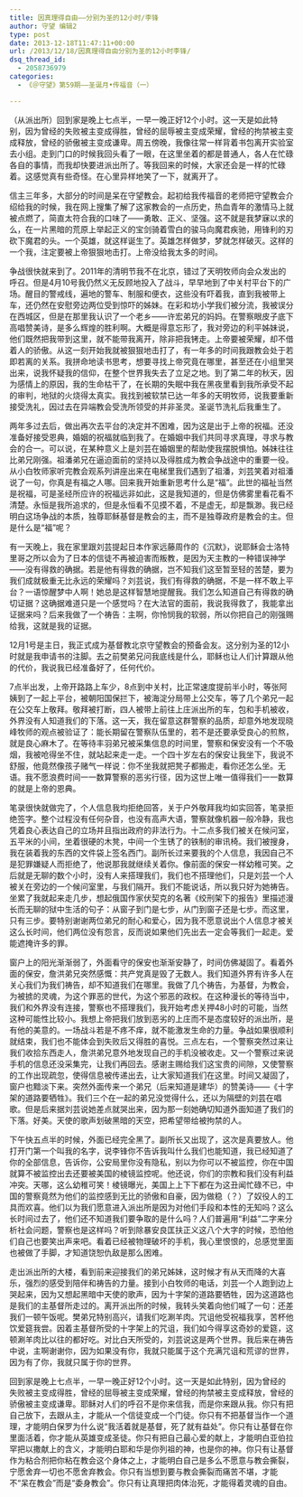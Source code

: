 ```yaml
---
title: 因真理得自由——分别为圣的12小时/李锋
author: 守望 编辑2
type: post
date: 2013-12-18T11:47:11+00:00
url: /2013/12/18/因真理得自由分别为圣的12小时李锋/
dsq_thread_id:
  - 2058736979
categories:
  - 《＠守望》第59期——圣诞月•传福音（一）

---
```

<p class="mce-wp-more" title="更多...">
  （从派出所）回到家是晚上七点半，一早一晚正好12个小时。这一天是如此特别，因为曾经的失败被主变成得胜，曾经的屈辱被主变成荣耀，曾经的拘禁被主变成释放，曾经的骄傲被主变成谦卑。<!--more-->周五傍晚，我像往常一样背着书包离开实验室去小组。走到门口的时候我回头看了一眼，在这里坐着的都是普通人，各人在忙碌各自的事情，而我却快要进派出所了。等我回来的时候，大家还会是一样的忙碌着。这感觉真有些奇怪。在心里异样地笑了一下，就离开了。 
</p>

信主三年多，大部分的时间是呆在守望教会。起初给我传福音的老师把守望教会介绍给我的时候，我在网上搜集了解了这家教会的一点历史，热血青年的激情马上就被点燃了，简直太符合我的口味了——勇敢、正义、坚强。这不就是我梦寐以求的么，在一片黑暗的荒原上举起正义的宝剑骑着雪白的骏马向魔君疾驰，用锋利的刃砍下魔君的头。一个英雄，就这样诞生了。英雄怎样做梦，梦就怎样破灭。这样的一个我，注定要被上帝狠狠地击打。上帝没给我太多的时间。 

争战很快就来到了。2011年的清明节我不在北京，错过了天明牧师向会众发出的呼召。但是4月10号我仍然义无反顾地投入了战斗，早早地到了中关村平台下的广场。醒目的警戒线，遍地的警车、制服和便衣，这些没有吓着我，直到我被带上车，还仍然在安慰旁边两位受到惊吓的姊妹。在彩和坊小学我们被分流，我被误分在西城区，但是在那里我认识了一个老乡——许宏弟兄的妈妈。在警察眼皮子底下高唱赞美诗，是多么辉煌的胜利啊。大概是得意忘形了，我对旁边的利平姊妹说，他们既然把我带到这里，就不能带我离开，除非把我铐走。上帝要被荣耀，却不借着人的骄傲。从这一刻开始我就被狠狠地击打了，有一年多的时间我跟教会处于若即若离的关系。我拼命地读书思考，想要寻找上帝究竟在哪里，甚至还在小组里哭出来，说我怀疑我的信仰，在整个世界我失去了立足之地。到了第二年的秋天，因为感情上的原因，我的生命枯干了，在长期的失眠中我在黑夜里看到我所承受不起的审判，地狱的火烧得太真实。我找到被软禁已达一年多的天明牧师，说我要重新接受洗礼，因过去在异端教会受洗所领受的并非圣灵。圣诞节洗礼后我重生了。 

两年多过去后，做出再次去平台的决定并不困难，因为这是出于上帝的祝福。还没准备好接受恩典，婚姻的祝福就临到我了。在婚姻中我们共同寻求真理，寻求与教会的合一。可以说，在某种意义上是刘芸在婚姻里的帮助使我摆脱惧怕。姊妹往往比弟兄刚强。祖潘弟兄在逼迫面前的坚持以及得胜成为教会争战途中的重要一役。从小白牧师家听完教会观系列讲座出来在电梯里我们遇到了祖潘，刘芸笑着对祖潘说了一句，你真是有福之人哪。回来我开始重新思考什么是“福”。此世的福祉当然是祝福，可是圣经所应许的祝福远非如此，这是我知道的，但是仿佛雾里看花看不清楚。永恒是我所追求的，但是永恒看不见摸不着，不是虚无，却是飘渺。我已经明白这场争战的本质，独尊耶稣基督是教会的主，而不是独尊政府是教会的主。但是什么是“福”呢？ 

有一天晚上，我在家里跟刘芸提起日本作家远藤周作的《沉默》，说耶稣会士洛特里哥之所以会为了日本的信徒不再被迫害而叛教，是因为天主教的一种错误神学——没有得救的确据。若是他有得救的确据，岂不知我们这至暂至轻的苦楚，要为我们成就极重无比永远的荣耀吗？刘芸说，我们有得救的确据，不是一样不敢上平台？一语惊醒梦中人啊！她总是这样智慧地提醒我。我们怎么知道自己有得救的确切证据？这确据难道只是一个感觉吗？在大法官的面前，我说我得救了，我能拿出证据来吗？后来我做了一个祷告：主啊，你怜悯我的软弱，所以你把自己的刚强赐给我，这就是我的证据。 

12月1号是主日，我正式成为基督教北京守望教会的预备会友。这分别为圣的12小时就是我申请书的注脚。去之前樊弟兄问我底线是什么，耶稣也让人们计算跟从他的代价，我说我已经准备好了，任何代价。 

7点半出发，上帝开路路上车少，8点到中关村，比正常速度提前半小时，等张阿姨到了一起上平台，被朝阳国保拦下，被海淀分局带上公交车，等了几个弟兄一起在公交车上敬拜。敬拜被打断，四人被带上前往上庄派出所的车，包和手机被收，外界没有人知道我们的下落。这一天，我在留意这群警察的品质，却意外地发现晓峰牧师的观点被验证了：能长期留在警察队伍里的，若不是还要承受良心的煎熬，就是良心麻木了。在等待丰羽弟兄被采集信息的时间里，警察和保安没有一个不吸烟，我被呛得坐不住，就站起来走一走。一个四十岁左右的保安让我坐下，我说不舒服，他竟然像孩子赌气一样说：你不坐我就把凳子都搬走，看你还怎么坐。无语。我不愿浪费时间一一数算警察的恶劣行径，因为这世上唯一值得我们一一数算的就是上帝的恩典。 

笔录很快就做完了，个人信息我均拒绝回答，关于户外敬拜我均如实回答，笔录拒绝签字。整个过程没有任何杂音，也没有高声大语，警察就像机器一般冷静，我也凭着良心表达自己的立场并且指出政府的非法行为。十二点多我们被关在候问室，五平米的小间，坐着很硬的木凳，中间一个生锈了的铁制的审讯椅。我们被搜身，我在装着我的东西的文件袋上签名西门。副所长过来要我的个人信息，我因自己不是犯罪嫌疑人而拒绝了，他说那我就继续关着你。像前面的保安一样幼稚可笑。之后就是无聊的数个小时，没有人来搭理我们，我们也不搭理他们，只是刘芸一个人被关在旁边的一个候问室里，与我们隔开。我们不能说话，所以我只好为她祷告。坐累了我就起来走几步，想起俄国作家伏契克的名著《绞刑架下的报告》里描述漫长而无聊的狱中生活的句子：从窗子到门是七步，从门到窗子还是七步。而这里，只有三步。要特别谢谢两位弟兄的耐心和爱心，因为我不愿意说出个人信息才被关这么长时间，他们两位没有怨言，反而说如果他们先出去一定会等我们一起走。爱能遮掩许多的罪。 

窗户上的阳光渐渐弱了，外面看守的保安也渐渐安静了，时间仿佛凝固了。看着外面的保安，詹洪弟兄突然感慨：共产党真是毁了无数人。我们知道外界有许多人在关心我们为我们祷告，却不知道我们在哪里。我做了几个祷告，为基督，为教会，为被掳的灵魂，为这个罪恶的世代，为这个邪恶的政权。在这种漫长的等待当中，我们和外界没有连接，警察也不搭理我们，我开始考虑关押48小时的可能，当然这种可能性比较小。我想上帝把我们放到恶劣的上庄而不是态度较好的派出所，是有他的美意的。一场战斗若是不疼不痒，就不能激发生命的力量。争战如果很顺利就结束，我们也不能体会到失败后又得胜的喜悦。三点左右，一个警察突然过来让我们收拾东西走人，詹洪弟兄意外地发现自己的手机没被收走。又一个警察过来说手机的信息还没采集完，让我们再回去。感谢主赐给我们这宝贵的间隙，又使警察的工作出现疏忽，使得信息被传递出去，让大家知道我们在这里。时间又凝固了，窗户也黯淡下来。突然外面传来一个弟兄（后来知道是建华）的赞美诗——《十字架的道路要牺牲》。我们三个在一起的弟兄没觉得什么，还以为隔壁的刘芸在唱歌。但是后来据刘芸说她差点就哭出来，因为那一刻她确切知道外面知道了我们的下落。好美。天使的歌声划破黑暗的天空，把希望带给被拘禁的人。 

下午快五点半的时候，外面已经完全黑了。副所长又出现了，这次是真要放人。他打开门第一个叫我的名字，说李锋你不告诉我叫什么我们也能知道，我已经知道了你的全部信息，告诉你，公安局里你没有隐私，别以为你可以不被监控，你在中国就算不被监控出去还要被美国的棱镜监控呢。他还说，你们的宗教和我们没有利益冲突。天哪，这么幼稚可笑！棱镜曝光，美国上上下下都在为这丑闻忙碌不已，中国的警察竟然为他们的监控感到无比的骄傲和自豪，因为做稳（？）了奴役人的工具而欢喜。他们以为我们愿意进入派出所是因为对他们手段和本性的无知吗？这么长时间过去了，他们还不知道我们要争取的是什么吗？人们普遍用“利益”二字来分析社会问题，警察也是这样吗？听到除暴安良匡扶正义这八个大字的时候，恐怕他们自己也要笑出声来吧。看着已经被物理破坏的手机，我心里恨恨的，总感觉里面也被做了手脚，才知道饶恕仇敌是那么困难。 

走出派出所的大楼，看到前来迎接我们的弟兄姊妹，这时候才有从天而降的大喜乐，强烈的感受到陪伴和祷告的力量。接到小白牧师的电话，刘芸一个人跑到边上哭起来，因为又想起黑暗中天使的歌声，因为十字架的道路要牺牲，因为这道路也是我们的主基督所走过的。离开派出所的时候，我转头笑着向他们喊了一句：还差我们一顿午饭呢。樊弟兄特别高兴，请我们吃涮羊肉。咒诅他受祝福我享，苦杯他饮爱筵我尝。因着主基督所受的十字架上的咒诅，我们如今得享这奇妙的爱筵，这顿涮羊肉比以往的都好吃。对比白天所受的，刘芸说这是两个世界。我后来在祷告中说，主啊谢谢你，因为如果没有你，我就只能属于这个充满咒诅和荒谬的世界，因为有了你，我就只属于你的世界。 

回到家是晚上七点半，一早一晚正好12个小时。这一天是如此特别，因为曾经的失败被主变成得胜，曾经的屈辱被主变成荣耀，曾经的拘禁被主变成释放，曾经的骄傲被主变成谦卑。耶稣对人们的呼召不是你来信我，而是你来跟从我。你只有把自己放下，去跟从主，才能从一个信徒变成一个门徒。你只有不把基督当作一个道理，才能明白保罗为什么说“我活着就是基督，死了就有益处”。你只有让基督在你里面活着，你才能从英雄变成圣徒。你只有把自己最心爱的献上，才能明白亚伯拉罕把以撒献上的含义，才能明白耶和华是你列祖的神，也是你的神。你只有让基督作为粘合剂把你粘在教会这个身体之上，才能明白自己是多么不愿意与教会撕裂，宁愿舍弃一切也不愿舍弃教会。你只有当想到要与教会撕裂而痛苦不堪，才能不“呆在教会”而是“委身教会”。你只有让真理把肉体治死，才能得着灵魂的自由。